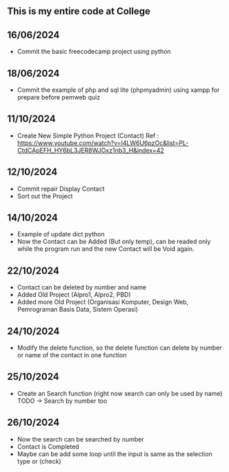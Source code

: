 ## This is my entire code at College

## 16/06/2024
- Commit the basic freecodecamp project using python

## 18/06/2024
- Commit the example of php and sql lite (phpmyadmin) using xampp for prepare before pemweb quiz

## 11/10/2024
- Create New Simple Python Project (Contact) Ref : https://www.youtube.com/watch?v=I4LW6U6pzOc&list=PL-CtdCApEFH_HY6bL3JER8WJOxz1nb3_H&index=42

## 12/10/2024
- Commit repair Display Contact
- Sort out the Project

## 14/10/2024
- Example of update dict python
- Now the Contact can be Added (But only temp), can be readed only while the program run and the new Contact will be Void again.

## 22/10/2024
- Contact can be deleted by number and name
- Added Old Project (Alpro1, Alpro2, PBD)
- Added more Old Project (Organisasi Komputer, Design Web, Pemrograman Basis Data, Sistem Operasi)

## 24/10/2024
- Modify the delete function, so the delete function can delete by number or name of the contact in one function

## 25/10/2024
- Create an Search function (right now search can only be used by name) TODO -> Search by number too

## 26/10/2024
- Now the search can be searched by number
- Contact is Completed
- Maybe can be add some loop until the input is same as the selection type or (check)